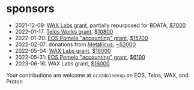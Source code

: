 # sponsors

* 2021-12-09: [WAX Labs grant](https://labs.wax.io/proposals/27), partially repurposed for BDATA, [$7000](https://waxblock.io/transaction/ff5b33ada31e653b6bd22b65f4f9b6e1f3899ba6ba914ab3a6365ea73250b269)
* 2022-01-17: [Telos Works grant](https://app.telos.net/trails/ballots/accounting/1642462699170), [$10800](https://eosauthority.com/transaction/5da8f51ea8255cfe3b7a683029e416139162a452f98eb14c3b110a53dee662b3?network=telos)
* 2022-01-20: [EOS Pomelo "accounting" grant](https://pomelo.io/grants/accounting), [$15700](https://bloks.io/transaction/b69e6e7baf87ca8cbd02bc3cdf0fbf2888e294825c56b16b652384d6f7678119)
* 2022-02-07: donations from [Metallicus](https://metalpay.com/), [~$2000](https://www.protonscan.io/transaction/3b5efee79e311f7362574e43850b4694452ad4e60d55a191e0cd972f42035e33)
* 2022-05-04: [WAX Labs grant](https://labs.wax.io/proposals/68), [$16000](https://waxblock.io/transaction/57b221fe2ec8d401657a4a81669e63656a131e8911fdc2302d57f6e06dcf810e)
* 2022-05-31: [EOS Pomelo "accounting" grant](https://pomelo.io/grants/accounting), [$6190](https://bloks.io/transaction/c42116c6c82ec71e29261c62b92b6301d39384dfcaee3aafc5ffaa10e364ac0f)
* 2023-06-16: WAX Labs grant, [$16000](https://waxblock.io/transaction/03ea0db413126a71ad3fd5c862f6821d3c87a58ec6ca0da0c94b8475d8cd58d4)







Your contributions are welcome at `cc32dnineexp` on EOS, Telos, WAX, and Proton
